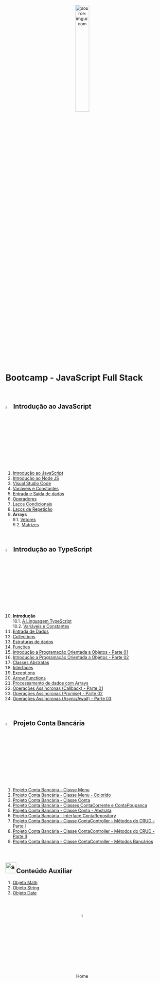 <div align="center">
    <img src="https://i.imgur.com/r9lrbPG.png" title="source: imgur.com" width="30%"/>
</div>
<h1>Bootcamp - JavaScript Full Stack </h1>

<br />

<h2><img src="https://i.imgur.com/r9lrbPG.png" title="source: imgur.com" width="5%"/>Introdução ao JavaScript</h2>

1. <a href="01.md">Introdução ao JavaScript</a>
2. <a href="02.md">Introdução ao Node JS</a>
3. <a href="03.md">Visual Studio Code</a>
4. <a href="04.md">Variáveis e Constantes</a>
5. <a href="05.md">Entrada e Saída de dados</a>
6. <a href="06.md">Operadores</a>
7. <a href="07.md">Laços Condicionais</a>
8. <a href="08.md">Laços de Repetição</a>
9. **Arrays**<br />
9.1. <a href="09p01.md">Vetores</a> <br />
9.2. <a href="09p02.md">Matrizes</a>

<br />

<h2><img src="https://i.imgur.com/izFuHID.png" title="source: imgur.com" width="5%"/>Introdução ao TypeScript</h2>



10. **Introdução**<br />10.1. <a href="10p01.md">A Linguagem TypeScript</a> <br />10.2. <a href="10p02.md">Variáveis e Constantes</a>
11. <a href="11.md">Entrada de Dados</a>
12. <a href="12.md">Collections</a>
10. <a href="13.md">Estruturas de dados</a>
11. <a href="14.md">Funções</a>
12. <a href="15.md">Introdução a Programação Orientada a Objetos - Parte 01</a>
13. <a href="16.md">Introdução a Programação Orientada a Objetos - Parte 02</a>
14. <a href="17.md">Classes Abstratas</a>
15. <a href="18.md">Interfaces</a>
16. <a href="19.md">Exceptions</a>
17. <a href="20.md">Arrow Functions</a>
18. <a href="21.md">Processamento de dados com Arrays</a>
19. <a href="22.md">Operações Assíncronas (Callback) - Parte 01</a>
20. <a href="23.md">Operações Assíncronas (Promise) - Parte 02</a>
21. <a href="24.md">Operações Assíncronas (Async/Await) - Parte 03</a>

<br />

<h2><img src="https://i.imgur.com/izFuHID.png" title="source: imgur.com" width="5%"/>Projeto Conta Bancária</h2>



1. <a href="pr01.md">Projeto Conta Bancária - Classe Menu</a>
2. <a href="pr02.md">Projeto Conta Bancária - Classe Menu - Colorido</a>
3. <a href="pr03.md">Projeto Conta Bancária - Classe Conta</a>
4. <a href="pr04.md">Projeto Conta Bancária - Classes ContaCorrente e ContaPoupanca</a>
5. <a href="pr05.md">Projeto Conta Bancária - Classe Conta - Abstrata</a>
6. <a href="pr06.md">Projeto Conta Bancária - Interface ContaRepository</a>
7. <a href="pr07.md">Projeto Conta Bancária - Classe ContaController - Métodos do CRUD - Parte I</a>
8. <a href="pr08.md">Projeto Conta Bancária - Classe ContaController - Métodos do CRUD - Parte II</a>
9. <a href="pr09.md">Projeto Conta Bancária - Classe ContaController - Métodos Bancários</a>

<br />

<h2><img src="https://i.imgur.com/r9lrbPG.png" title="source: imgur.com" width="35px"/>Conteúdo Auxiliar</h2>

1. <a href="b01.md">Objeto Math</a>
2. <a href="b02.md">Objeto String</a>
3. <a href="b03.md">Objeto Date</a>

<br /><br />

<div align="center"><a href="../README.md"><img src="https://i.imgur.com/kfHCxif.png" title="source: imgur.com" width="5%"/></a></div>
<div align="center">Home</div>


